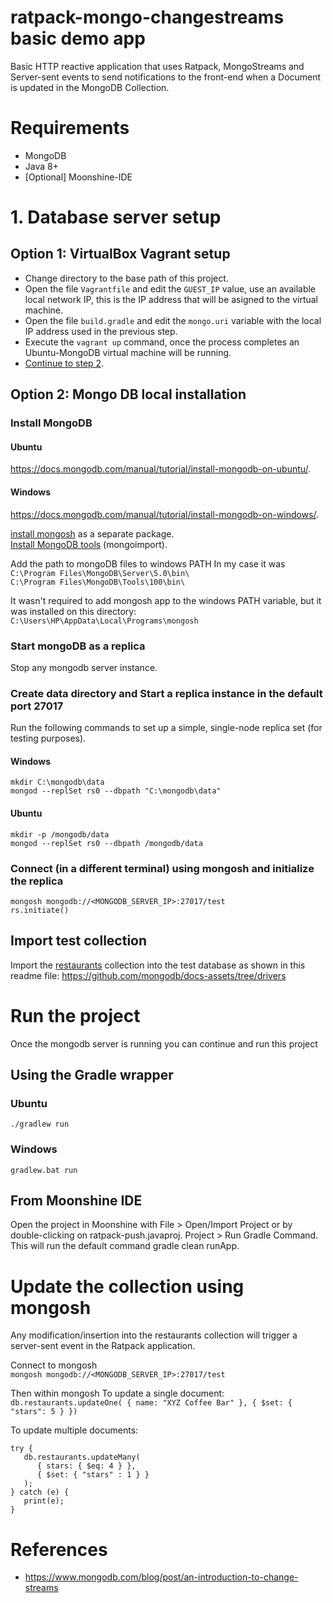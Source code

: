 # ratpack-mongo-changestreams basic demo app
Basic HTTP reactive application that uses Ratpack, MongoStreams and Server-sent events to send notifications to the front-end when a Document is updated in the MongoDB Collection.

# Requirements
- MongoDB  
- Java 8+  
- [Optional] Moonshine-IDE


# 1. Database server setup
## Option 1: VirtualBox Vagrant setup
- Change directory to the base path of this project.
- Open the file `Vagrantfile` and edit the `GUEST_IP` value, use an available local network IP, this is the IP address that will be asigned to the virtual machine.
- Open the file `build.gradle` and edit the `mongo.uri` variable with the local IP address used in the previous step.
- Execute the `vagrant up` command, once the process completes an Ubuntu-MongoDB virtual machine will be running.
- [Continue to step 2](#run-the-project).

## Option 2: Mongo DB local installation
### Install MongoDB
#### Ubuntu
https://docs.mongodb.com/manual/tutorial/install-mongodb-on-ubuntu/.

#### Windows
https://docs.mongodb.com/manual/tutorial/install-mongodb-on-windows/.

[install mongosh](https://docs.mongodb.com/manual/tutorial/install-mongodb-on-windows/#install-mongosh) as a separate package. \
[Install MongoDB tools](https://docs.mongodb.com/database-tools/installation/installation-windows/) (mongoimport).

Add the path to mongoDB files to windows PATH
In my case it was \
`C:\Program Files\MongoDB\Server\5.0\bin\` \
`C:\Program Files\MongoDB\Tools\100\bin\`

It wasn't required to add mongosh app to the windows PATH variable, but it was installed on this directory: \
`C:\Users\HP\AppData\Local\Programs\mongosh`

### Start mongoDB as a replica
Stop any mongodb server instance.

### Create data directory and Start a replica instance in the default port 27017  
Run the following commands to set up a simple, single-node replica set (for testing purposes).
#### Windows  
```
mkdir C:\mongodb\data
mongod --replSet rs0 --dbpath "C:\mongodb\data"
```

#### Ubuntu  
```
mkdir -p /mongodb/data
mongod --replSet rs0 --dbpath /mongodb/data
```

### Connect (in a different terminal) using mongosh and initialize the replica 
`mongosh mongodb://<MONGODB_SERVER_IP>:27017/test` \
`rs.initiate()`

## Import test collection
Import the [restaurants](https://raw.githubusercontent.com/mongodb/docs-assets/drivers/restaurants.json) collection into the test database as shown in this readme file:
https://github.com/mongodb/docs-assets/tree/drivers

# Run the project
Once the mongodb server is running you can continue and run this project
## Using the Gradle wrapper
### Ubuntu  
`./gradlew run`

### Windows  
`gradlew.bat run`

## From Moonshine IDE

Open the project in Moonshine with File > Open/Import Project or by double-clicking on ratpack-push.javaproj.
Project > Run Gradle Command. This will run the default command gradle clean runApp.


# Update the collection using mongosh
Any modification/insertion into the restaurants collection will trigger a server-sent event in the Ratpack application. 

Connect to mongosh \
`mongosh mongodb://<MONGODB_SERVER_IP>:27017/test`

Then within mongosh
To update a single document:  
`db.restaurants.updateOne( { name: "XYZ Coffee Bar" }, { $set: { "stars": 5 } })`

To update multiple documents:  
```
try {
   db.restaurants.updateMany(
      { stars: { $eq: 4 } },
      { $set: { "stars" : 1 } }
   );
} catch (e) {
   print(e);
}
```

# References
- https://www.mongodb.com/blog/post/an-introduction-to-change-streams
